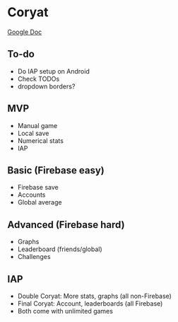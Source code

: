 # Coryat

[Google Doc](https://docs.google.com/document/d/1Zv8SKOVWy4V1g2C6xmQH91oUexX5lUQnp8sOtDngBns/edit?usp=sharing)

## To-do
- Do IAP setup on Android
- Check TODOs
- dropdown borders?

## MVP
- Manual game
- Local save
- Numerical stats
- IAP

## Basic (Firebase easy)
- Firebase save
- Accounts
- Global average

## Advanced (Firebase hard)
- Graphs
- Leaderboard (friends/global)
- Challenges

## IAP
- Double Coryat: More stats, graphs (all non-Firebase)
- Final Coryat: Account, leaderboards (all Firebase)
- Both come with unlimited games